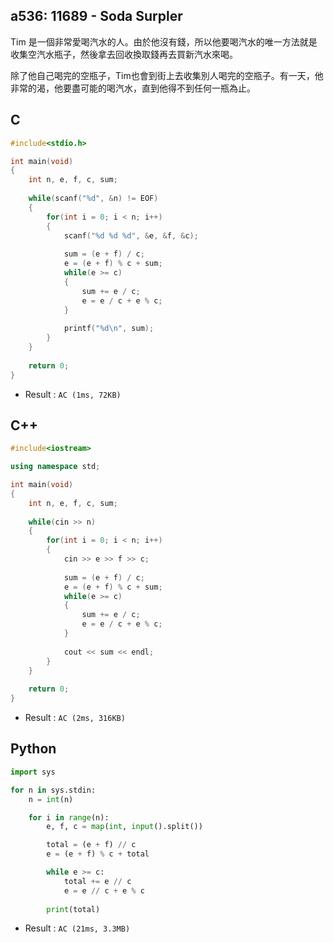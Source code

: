 ## a536: 11689 - Soda Surpler
Tim 是一個非常愛喝汽水的人。由於他沒有錢，所以他要喝汽水的唯一方法就是收集空汽水瓶子，然後拿去回收換取錢再去買新汽水來喝。

除了他自己喝完的空瓶子，Tim也會到街上去收集別人喝完的空瓶子。有一天，他非常的渴，他要盡可能的喝汽水，直到他得不到任何一瓶為止。

## C
```C
#include<stdio.h>

int main(void)
{
	int n, e, f, c, sum;
	
	while(scanf("%d", &n) != EOF)
	{
		for(int i = 0; i < n; i++)
		{
			scanf("%d %d %d", &e, &f, &c);
			
			sum = (e + f) / c;
			e = (e + f) % c + sum;
			while(e >= c)
			{
				sum += e / c;
				e = e / c + e % c;
			}
			
			printf("%d\n", sum);
		}
	}
	
	return 0;
} 
```
 * Result : `AC (1ms, 72KB)`

## C++
```C++
#include<iostream>

using namespace std;

int main(void)
{
	int n, e, f, c, sum;
	
	while(cin >> n)
	{
		for(int i = 0; i < n; i++)
		{
			cin >> e >> f >> c;
			
			sum = (e + f) / c;
			e = (e + f) % c + sum;
			while(e >= c)
			{
				sum += e / c;
				e = e / c + e % c;
			}
			
			cout << sum << endl;
		}
	}
	
	return 0;
}
```
 * Result : `AC (2ms, 316KB)`

## Python
```python
import sys

for n in sys.stdin:
    n = int(n)

    for i in range(n):
        e, f, c = map(int, input().split())

        total = (e + f) // c
        e = (e + f) % c + total

        while e >= c:
            total += e // c
            e = e // c + e % c
        
        print(total)
```
 * Result : `AC (21ms, 3.3MB)`
